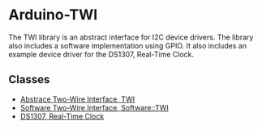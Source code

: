 # Arduino-TWI

The TWI library is an abstract interface for I2C device drivers. The
library also includes a software implementation using GPIO. It also
includes an example device driver for the DS1307, Real-Time Clock.

## Classes

* [Abstrace Two-Wire Interface, TWI](./src/TWI.h)
* [Software Two-Wire Interface, Software::TWI](./src/Software/TWI.h)
* [DS1307, Real-Time Clock](./src/DS1307.h)
